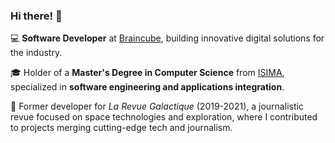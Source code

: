 ### Hi there! 👋

💻 **Software Developer** at [Braincube](https://braincube.com/), building innovative digital solutions for the industry.

🎓 Holder of a **Master's Degree in Computer Science** from [ISIMA](https://www.isima.fr/), specialized in **software engineering and applications integration**.

🚀 Former developer for *La Revue Galactique* (2019-2021), a journalistic revue focused on space technologies and exploration, where I contributed to projects merging cutting-edge tech and journalism.

